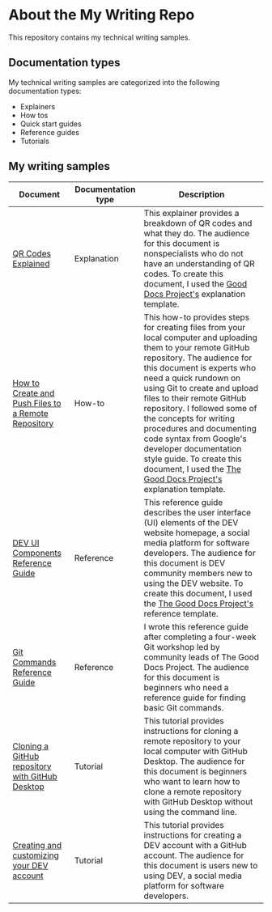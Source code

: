 # About the My Writing Repo

This repository contains my technical writing samples. 

## Documentation types

My technical writing samples are categorized into the following documentation types:

- Explainers
- How tos
- Quick start guides
- Reference guides
- Tutorials

## My writing samples

| Document | Documentation type | Description |
| ------------- | ------------------ | ----------- |
| [QR Codes Explained](https://github.com/heykayla/my-writing/blob/main/explainers/qr-codes-explained.md) | Explanation | This explainer provides a breakdown of QR codes and what they do. The audience for this document is nonspecialists who do not have an understanding of QR codes. To create this document, I used the [Good Docs Project's](https://github.com/thegooddocsproject/templates/tree/dev/explanation) explanation template.|
| [How to Create and Push Files to a Remote Repository](https://github.com/heykayla/my-writing/blob/main/how-tos/how-to-create-and-push-files-to-a-remote-repo-tutorial.md) | How-to | This how-to provides steps for creating files from your local computer and uploading them to your remote GitHub repository. The audience for this document is experts who need a quick rundown on using Git to create and upload files to their remote GitHub repository. I followed some of the concepts for writing procedures and documenting code syntax from Google's developer documentation style guide. To create this document, I used the [The Good Docs Project's](https://github.com/thegooddocsproject/templates/tree/dev/how-to) explanation template. |
| [DEV UI Components Reference Guide](https://github.com/heykayla/my-writing/blob/main/reference-guides/reference-guide-dev-ui-components.md) | Reference | This reference guide describes the user interface (UI) elements of the DEV website homepage, a social media platform for software developers. The audience for this document is DEV community members new to using the DEV website. To create this document, I used the [The Good Docs Project's](https://github.com/thegooddocsproject/templates/tree/dev/reference) reference template.|
| [Git Commands Reference Guide](https://github.com/heykayla/my-writing/blob/main/reference-guides/reference-guide-git-commands.md) | Reference | I wrote this reference guide after completing a four-week Git workshop led by community leads of The Good Docs Project. The audience for this document is beginners who need a reference guide for finding basic Git commands. |
| [Cloning a GitHub repository with GitHub Desktop](https://github.com/heykayla/my-writing/blob/main/tutorials/tutorial-cloning-github-repo-with-github-desktop.md) | Tutorial | This tutorial provides instructions for cloning a remote repository to your local computer with GitHub Desktop. The audience for this document is beginners who want to learn how to clone a remote repository with GitHub Desktop without using the command line. |
| [Creating and customizing your DEV account](https://github.com/heykayla/my-writing/blob/main/tutorials/tutorial-creating-and-customizing-your-dev-account.md) | Tutorial | This tutorial provides instructions for creating a DEV account with a GitHub account. The audience for this document is users new to using DEV, a social media platform for software developers. |
